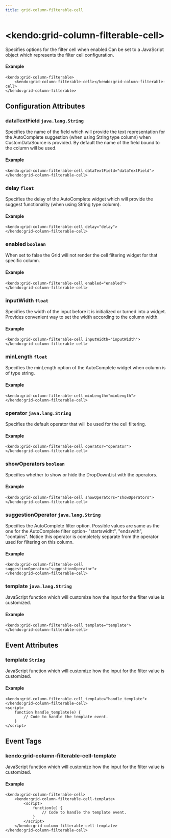 ```yaml
---
title: grid-column-filterable-cell
---
```


# \<kendo:grid-column-filterable-cell\>

Specifies options for the filter cell when enabled.Can be set to a JavaScript object which represents the filter cell configuration.

#### Example
    <kendo:grid-column-filterable>
        <kendo:grid-column-filterable-cell></kendo:grid-column-filterable-cell>
    </kendo:grid-column-filterable>

## Configuration Attributes

### dataTextField `java.lang.String`

Specifies the name of the field which will provide the text representation for the AutoComplete suggestion (when using String type column) when CustomDataSource is provided. By default the name of the field bound to the column will be used.

#### Example
    <kendo:grid-column-filterable-cell dataTextField="dataTextField">
    </kendo:grid-column-filterable-cell>

### delay `float`

Specifies the delay of the AutoComplete widget which will provide the suggest functionality (when using String type column).

#### Example
    <kendo:grid-column-filterable-cell delay="delay">
    </kendo:grid-column-filterable-cell>

### enabled `boolean`

When set to false the Grid will not render the cell filtering widget for that specific column.

#### Example
    <kendo:grid-column-filterable-cell enabled="enabled">
    </kendo:grid-column-filterable-cell>

### inputWidth `float`

Specifies the width of the input before it is initialized or turned into a widget. Provides convenient way to set the width according to the column width.

#### Example
    <kendo:grid-column-filterable-cell inputWidth="inputWidth">
    </kendo:grid-column-filterable-cell>

### minLength `float`

Specifies the minLength option of the AutoComplete widget when column is of type string.

#### Example
    <kendo:grid-column-filterable-cell minLength="minLength">
    </kendo:grid-column-filterable-cell>

### operator `java.lang.String`

Specifies the default operator that will be used for the cell filtering.

#### Example
    <kendo:grid-column-filterable-cell operator="operator">
    </kendo:grid-column-filterable-cell>

### showOperators `boolean`

Specifies whether to show or hide the DropDownList with the operators.

#### Example
    <kendo:grid-column-filterable-cell showOperators="showOperators">
    </kendo:grid-column-filterable-cell>

### suggestionOperator `java.lang.String`

Specifies the AutoComplete filter option. Possible values are same as the one for the AutoComplete filter option- "startswidht", "endswith", "contains". Notice this operator is completely separate from the operator used for filtering on this column.

#### Example
    <kendo:grid-column-filterable-cell suggestionOperator="suggestionOperator">
    </kendo:grid-column-filterable-cell>

### template `java.lang.String`

JavaScript function which will customize how the input for the filter value is customized.

#### Example
    <kendo:grid-column-filterable-cell template="template">
    </kendo:grid-column-filterable-cell>


## Event Attributes

### template `String`

JavaScript function which will customize how the input for the filter value is customized.


#### Example
    <kendo:grid-column-filterable-cell template="handle_template">
    </kendo:grid-column-filterable-cell>
    <script>
        function handle_template(e) {
            // Code to handle the template event.
        }
    </script>

## Event Tags

### kendo:grid-column-filterable-cell-template

JavaScript function which will customize how the input for the filter value is customized.


#### Example
    <kendo:grid-column-filterable-cell>
        <kendo:grid-column-filterable-cell-template>
            <script>
                function(e) {
                    // Code to handle the template event.
                }
            </script>
        </kendo:grid-column-filterable-cell-template>
    </kendo:grid-column-filterable-cell>

